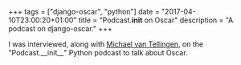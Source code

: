+++
tags = ["django-oscar", "python"]
date = "2017-04-10T23:00:20+01:00"
title = "Podcast.__init__ on Oscar"
description = "A podcast on django-oscar."
+++

I was interviewed, along with [Michael van Tellingen](https://www.mvantellingen.nl/), on the 
"Podcast.\_\_init\_\_" Python podcast to talk about Oscar.

<script class="podigee-podcast-player" src="//cdn.podigee.com/podcast-player/javascripts/podigee-podcast-player.js" data-configuration="https://www.podcastinit.com?podigee_player=288"></script>
